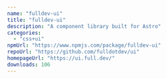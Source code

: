 ```yaml
---
name: "fulldev-ui"
title: "fulldev-ui"
description: "A component library built for Astro"
categories:
  - "css+ui"
npmUrl: "https://www.npmjs.com/package/fulldev-ui"
repoUrl: "https://github.com/fulldotdev/ui"
homepageUrl: "https://ui.full.dev/"
downloads: 106
---
```

